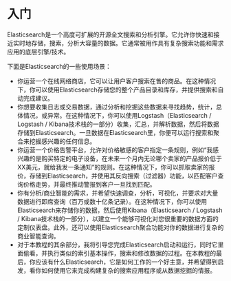 # 入门

Elasticsearch是一个高度可扩展的开源全文搜索和分析引擎。它允许你快速和接近实时地存储，搜索，分析大容量的数据。它通常被用作具有复杂搜索功能和需求应用的底层引擎/技术。

下面是Elasticsearch的一些使用场景：

* 你运营一个在线网络商店，它可以让用户客户搜索在售的商品。在这种情况下，你可以使用Elasticsearch存储您的整个产品目录和库存，并提供搜索和自动完成建议。
* 你想要收集日志或交易数据，通过分析和挖掘这些数据来寻找趋势，统计，总体情况，或异常。在这种情况下，你可以使用Logstash（Elasticsearch / Logstash / Kibana技术栈的一部分）收集，汇总，并解析数据，然后将数据存储到Elasticsearch。一旦数据在Elasticsearch里，你便可以运行搜索和聚合来挖掘感兴趣的任何信息。
* 你运营一个价格告警平台，允许对价格敏感的客户指定一条规则，例如“我感兴趣的是购买特定的电子设备，在未来一个月内无论哪个卖家的产品报价低于XX美元，就给我发一条通知”的规则。在这种情况下，你可以抓取卖家的报价，存储到Elasticsearch，并使用其反向搜索（过滤器）功能，以匹配客户查询价格走势，并最终推动警报到客户一旦找到匹配。
* 你有分析/商业智能的需求，并希望快速调查，分析，可视化，并要求对大量数据进行即席查询（百万或数十亿条记录）。在这种情况下，你可以使用Elasticsearch来存储你的数据，然后使用Kibana（Elasticsearch / Logstash / Kibana技术栈的一部分），以建立一个能够可视化对您很重要的数据方面的定制仪表盘。此外，还可以使用Elasticsearch聚合功能对你的数据进行复杂的商业智能查询。
* 对于本教程的其余部分，我将引导您完成Elasticsearch启动和运行，同时它里面偷看，并执行类似的索引基本操作，搜索和修改数据的过程。在本教程的最后，你应该有什么Elasticsearch，它是如何工作的一个好主意，并希望得到启发，看你如何使用它来完成构建复杂的搜索应用程序或从数据挖掘的情报。



